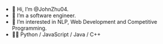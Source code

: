 - 👋 Hi, I’m @JohnZhu04.
- 👀 I’m a software engineer.
- 🌱 I’m interested in NLP, Web Development and Competitive Programming.   
- 🧑‍💻 Python / JavaScript / Java / C++
